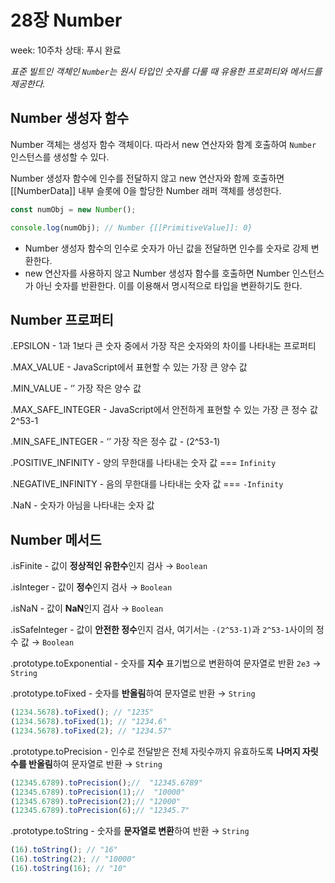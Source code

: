 # 28장 Number

week: 10주차
상태: 푸시 완료

*표준 빌트인 객체인 `Number`는 원시 타입인 숫자를 다룰 때 유용한 프로퍼티와 메서드를 제공한다.*

## Number 생성자 함수

Number 객체는 생성자 함수 객체이다. 따라서 new 연산자와 함계 호출하여 `Number` 인스턴스를 생성할 수 있다.

Number 생성자 함수에 인수를 전달하지 않고 new 연산자와 함께 호출하면 [[NumberData]] 내부 슬롯에 0을 할당한 Number 래퍼 객체를 생성한다.

```jsx
const numObj = new Number();

console.log(numObj); // Number {[[PrimitiveValue]]: 0}
```

- Number 생성자 함수의 인수로 숫자가 아닌 값을 전달하면 인수를 숫자로 강제 변환한다.
- new 연산자를 사용하지 않고 Number 생성자 함수를 호출하면 Number 인스턴스가 아닌 숫자를 반환한다. 이를 이용해서 명시적으로 타입을 변환하기도 한다.

## Number 프로퍼티

.EPSILON - 1과 1보다 큰 숫자 중에서 가장 작은 숫자와의 차이를 나타내는 프로퍼티

.MAX_VALUE - JavaScript에서 표현할 수 있는 가장 큰 양수 값

.MIN_VALUE -                       ‘’                        가장 작은 양수 값

.MAX_SAFE_INTEGER - JavaScript에서 안전하게 표현할 수 있는 가장 큰 정수 값       2^53-1

.MIN_SAFE_INTEGER -                               ‘’                                가장 작은 정수 값   - (2^53-1)

.POSITIVE_INFINITY - 양의 무한대를 나타내는 숫자 값 === `Infinity`

.NEGATIVE_INFINITY - 음의 무한대를 나타내는 숫자 값 === `-Infinity`

.NaN - 숫자가 아님을 나타내는 숫자 값

## Number 메서드

.isFinite - 값이 **정상적인 유한수**인지 검사 → `Boolean`

.isInteger - 값이 **정수**인지 검사 → `Boolean`

.isNaN - 값이 **NaN**인지 검사 → `Boolean`

.isSafeInteger - 값이 **안전한 정수**인지 검사, 여기서는 `-(2^53-1)`과 `2^53-1`사이의 정수 값 →  `Boolean`

.prototype.toExponential - 숫자를 **지수** 표기법으로 변환하여 문자열로 반환 `2e3` →  `String`

.prototype.toFixed - 숫자를 **반올림**하여 문자열로 반환 →  `String`

```jsx
(1234.5678).toFixed(); // "1235"
(1234.5678).toFixed(1); // "1234.6"
(1234.5678).toFixed(2); // "1234.57"
```

.prototype.toPrecision - 인수로 전달받은 전체 자릿수까지 유효하도록 **나머지 자릿수를 반올림**하여 문자열로 반환 →  `String`

```jsx
(12345.6789).toPrecision();//  "12345.6789"
(12345.6789).toPrecision(1);//  "10000"
(12345.6789).toPrecision(2);// "12000"
(12345.6789).toPrecision(6);// "12345.7"
```

.prototype.toString - 숫자를 **문자열로 변환**하여 반환 →  `String`

```jsx
(16).toString(); // "16"
(16).toString(2); // "10000"
(16).toString(16); // "10"
```